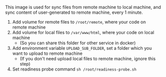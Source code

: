 This image is used for sync files from remote machine to local machine, and sync content of user-generated to remote machine, every 1 minute.

1. Add volume for remote files to `/root/remote`, where your code on remote machine
2. Add volume for local files to `/var/www/html`, where your code on local machine
    - (So you can share this folder for other service in docker)
3. Add environment variable `UPLOAD_SUB_FOLDER`, set a folder which you want to upload to remote machine
    - (If you don't need upload local files to remote machine, ignore this step)
4. Set readiness probe command `sh /root/readiness-probe.sh`

